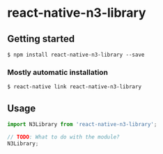 # react-native-n3-library

## Getting started

`$ npm install react-native-n3-library --save`

### Mostly automatic installation

`$ react-native link react-native-n3-library`

## Usage
```javascript
import N3Library from 'react-native-n3-library';

// TODO: What to do with the module?
N3Library;
```
